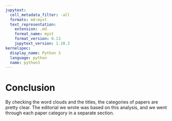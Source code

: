 ```yaml
---
jupytext:
  cell_metadata_filter: -all
  formats: md:myst
  text_representation:
    extension: .md
    format_name: myst
    format_version: 0.13
    jupytext_version: 1.10.3
kernelspec:
  display_name: Python 3
  language: python
  name: python3
---
```


# Conclusion

By checking the word clouds and the titles, the categories of papers are pretty clear. The editorial we wrote was based on this analysis, and we went through each paper category in a separate section.
